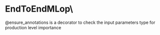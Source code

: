 # EndToEndMLop\

 @ensure_annotations is a decorator to check the input parameters type for production level importance